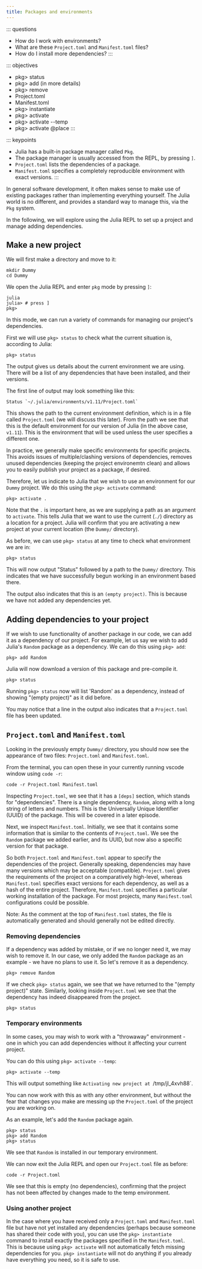 ```yaml
---
title: Packages and environments
---
```


::: questions
- How do I work with environments?
- What are these `Project.toml` and `Manifest.toml` files?
- How do I install more dependencies?
:::

::: objectives
- pkg> status
- pkg> add (in more details)
- pkg> remove 
- Project.toml
- Manifest.toml
- pkg> instantiate
- pkg> activate
- pkg> activate --temp
- pkg> activate @place
:::

::: keypoints
- Julia has a built-in package manager called `Pkg`.
- The package manager is usually accessed from the REPL, by pressing `]`.
- `Project.toml` lists the dependencies of a package.
- `Manifest.toml` specifies a completely reproducible environment with exact versions.
:::


In general software development, it often makes sense to make use of existing packages rather than implementing everything yourself. The Julia world is no different, and provides a standard way to manage this, via the `Pkg` system.

In the following, we will explore using the Julia REPL to set up a project and manage adding dependencies.

## Make a new project

We will first make a directory and move to it:
```shell
mkdir Dummy
cd Dummy
```

We open the Julia REPL and enter `pkg` mode by pressing `]`:

```shell
julia
julia> # press ]
pkg>
```
In this mode, we can run a variety of commands for managing our project's dependencies.

First we will use `pkg> status` to check what the current situation is, according to Julia:
```shell
pkg> status
```

The output gives us details about the current environment we are using. There will be a list of any dependencies that have been installed, and their versions.

The first line of output may look something like this:
```output
Status `~/.julia/environments/v1.11/Project.toml`
```

This shows the path to the current environment definition, which is in a file called `Project.toml` (we will discuss this later). From the path we see that this is the default environment for our version of Julia (in the above case, `v1.11`). This is the environment that will be used unless the user specifies a different one.

In practice, we generally make specific environments for specific projects. This avoids issues of multiple/clashing versions of dependencies, removes unused dependencies (keeping the project environemtn clean) and allows you to easily publish your project as a package, if desired.

Therefore, let us indicate to Julia that we wish to use an environment for our `Dummy` project. We do this using the `pkg> activate` command:

```shell
pkg> activate .
```
Note that the `.` is important here, as we are supplying a path as an argument to `activate`. This tells Julia that we want to use the current (`./`) directory as a location for a project.
Julia will confirm that you are activating a new project at your current location (the `Dummy/` directory).

As before, we can use `pkg> status` at any time to check what environment we are in:

```shell
pkg> status
```

This will now output "Status" followed by a path to the `Dummy/` directory. This indicates that we have successfully begun working in an environment based there.

The output also indicates that this is an `(empty project)`. This is because we have not added any dependencies yet.


## Adding dependencies to your project

If we wish to use functionality of another package in our code, we can add it as a dependency of our project. For example, let us say we wish to add Julia's `Random` package as a dependency. We can do this using `pkg> add`:

```shell
pkg> add Random
```

Julia will now download a version of this package and pre-compile it.

```shell
pkg> status
```

Running `pkg> status` now will list 'Random' as a dependency, instead of showing "(empty project)" as it did before.

You may notice that a line in the output also indicates that a `Project.toml` file has been updated.


## `Project.toml` and `Manifest.toml`

Looking in the previously empty `Dummy/` directory, you should now see the appearance of two files: `Project.toml` and `Manifest.toml`.

From the terminal, you can open these in your currently running vscode window using `code -r`:
```shell
code -r Project.toml Manifest.toml
```

Inspecting `Project.toml`, we see that it has a `[deps]` section, which stands for "dependencies". There is a single dependency, `Random`, along with a long string of letters and numbers. This is the Universally Unique Identifier (UUID) of the package. This will be covered in a later episode.

Next, we inspect `Manifest.toml`. Initially, we see that it contains some information that is similar to the contents of `Project.toml`. We see the `Random` package we added earlier, and its UUID, but
now also a specific version for that package.

So both `Project.toml` and `Manifest.toml` appear to specify the dependencies of the project. Generally speaking, dependencies may have many versions which may be acceptable (compatible). `Project.toml` gives the requirements of the project on a comparatively high-level, whereas `Manifest.toml` specifies exact versions for each dependency, as well as a hash of the entire project. Therefore, `Manifest.toml` specifies a particular working installation of the package. For most projects, many `Manifest.toml` configurations could be possible.

Note: As the comment at the top of `Manifest.toml` states, the file is automatically generated and should generally not be edited directly.


### Removing dependencies

If a dependency was added by mistake, or if we no longer need it, we may wish to remove it. In our case, we only added the `Random` package as an example - we have no plans to use it. So let's remove it as a dependency.

```shell
pkg> remove Random
```

If we check `pkg> status` again, we see that we have returned to the "(empty project)" state. Similarly, looking inside `Project.toml` we see that the dependency has indeed disappeared from the project.

```shell
pkg> status
```


### Temporary environments

In some cases, you may wish to work with a "throwaway" environment - one in which you can add dependencies without it affecting your current project.

You can do this using `pkg> activate --temp`:

```shell
pkg> activate --temp
```

This will output something like `Activating new project at `/tmp/jl_4xvh88`.

You can now work with this as with any other environment, but without the fear that changes you make are messing up the `Project.toml` of the project you are working on.

As an example, let's add the `Random` package again.
```shell
pkg> status
pkg> add Random
pkg> status
```

We see that `Random` is installed in our temporary environment.

We can now exit the Julia REPL and open our `Project.toml` file as before:
```shell
code -r Project.toml
```

We see that this is empty (no dependencies), confirming that the project has not been affected by changes made to the temp environment.


### Using another project

In the case where you have received only a `Project.toml` and `Manifest.toml` file but have not yet installed any dependencies (perhaps because someone has shared their code with you), you can use the `pkg> instantiate` command to install exactly the packages specified in the `Manifest.toml`. This is because using `pkg> activate` will not automatically fetch missing dependencies for you. `pkg> instantiate` will not do anything if you already have everything you need, so it is safe to use.



